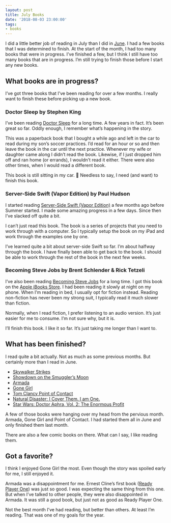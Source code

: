 ```yaml
---
layout: post
title: July Books
date: '2018-08-03 23:00:00'
tags:
- books
---
```


I did a little better job of reading in July than I did in [June](/2018/07/05/june-books/). I had a few books that I was determined to finish. At the start of the month, I had too many books that were in progress. I’ve finished a few, but I think I still have too many books that are in progress. I’m still trying to finish those before I start any new books.

## What books are in progress?

I’ve got three books that I’ve been reading for over a few months. I really want to finish these before picking up a new book.

### Doctor Sleep by Stephen King

I’ve been reading [Doctor Sleep](https://www.goodreads.com/book/show/16130549-doctor-sleep) for a long time. A few years in fact. It’s been great so far. Oddly enough, I remember what’s happening in the story.

This was a paperback book that I bought a while ago and left in the car to read during my son’s soccer practices. I’d read for an hour or so and then leave the book in the car until the next practice. Whenever my wife or daughter came along I didn’t read the book. Likewise, if I just dropped him off and ran home (or errands), I wouldn’t read it either. There were also other times, when I would read a different book.

This book is still sitting in my car. 🤣 Needless to say, I need (and want) to finish this book.

### Server-Side Swift (Vapor Edition) by Paul Hudson

I started reading [Server-Side Swift (Vapor Edition)](https://www.goodreads.com/book/show/39008989-server-side-swift) a few months ago before Summer started. I made some amazing progress in a few days. Since then I’ve slacked off quite a bit.

I can’t just read this book. The book is a series of projects that you need to work through with a computer. So I typically setup the book on my iPad and work through the examples one by one.

I’ve learned quite a bit about server-side Swift so far. I’m about halfway through the book. I have finally been able to get back to the book. I should be able to work through the rest of the book in the next few weeks.

### Becoming Steve Jobs by Brent Schlender & Rick Tetzeli

I’ve also been reading [Becoming Steve Jobs](https://www.goodreads.com/book/show/22318382-becoming-steve-jobs) for a long time. I got this book on the [Apple iBooks Store](https://www.apple.com/ibooks/). I had been reading it slowly at night on my phone. When I’m reading in bed, I usually opt for fiction instead. Reading non-fiction has never been my strong suit, I typically read it much slower than fiction.

Normally, when I read fiction, I prefer listening to an audio version. It’s just easier for me to consume. I’m not sure why, but it is.

I’ll finish this book. I like it so far. It’s just taking me longer than I want to.

## What has been finished?

I read quite a bit actually. Not as much as some previous months. But certainly more than I read in June.

- [Skywalker Strikes](https://www.goodreads.com/book/show/24718416-skywalker-strikes)
- [Showdown on the Smuggler’s Moon](https://www.goodreads.com/book/show/25861677-showdown-on-the-smuggler-s-moon)
- [Armada](https://www.goodreads.com/book/show/16278318-armada)
- [Gone Girl](https://www.goodreads.com/book/show/19288043-gone-girl)
- [Tom Clancy Point of Contact](https://www.goodreads.com/book/show/40730651-tom-clancy-point-of-contact)
- [Natural Disaster: I Cover Them. I am One.](https://www.goodreads.com/book/show/35099655-natural-disaster)
- [Star Wars: Doctor Aphra, Vol. 2: The Enormous Profit](https://www.goodreads.com/book/show/35605140-star-wars)

A few of those books were hanging over my head from the pervious month. Armada, Gone Girl and Point of Contact. I had started them all in June and only finished them last month.

There are also a few comic books on there. What can I say, I like reading them.

## Got a favorite?

I think I enjoyed Gone Girl the most. Even though the story was spoiled early for me, I still enjoyed it.

Armada was a disappointment for me. Ernest Cline’s first book ([Ready Player One](https://www.goodreads.com/book/show/9969571-ready-player-one)) was just so good. I was expecting the same thing from this one. But when I’ve talked to other people, they were also disappointed in Armada. It was still a good book, but just not as good as Ready Player One.

Not the best month I’ve had reading, but better than others. At least I’m reading. That was one of my goals for the year.

